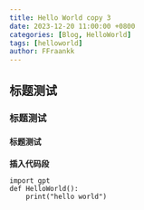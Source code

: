 ```yaml
---
title: Hello World copy 3
date: 2023-12-20 11:00:00 +0800
categories: [Blog, HelloWorld]
tags: [helloworld]
author: FFraankk
---
```


## 标题测试
### 标题测试
#### 标题测试

**插入代码段**

```
import gpt
def HelloWorld():
    print("hello world")
```


